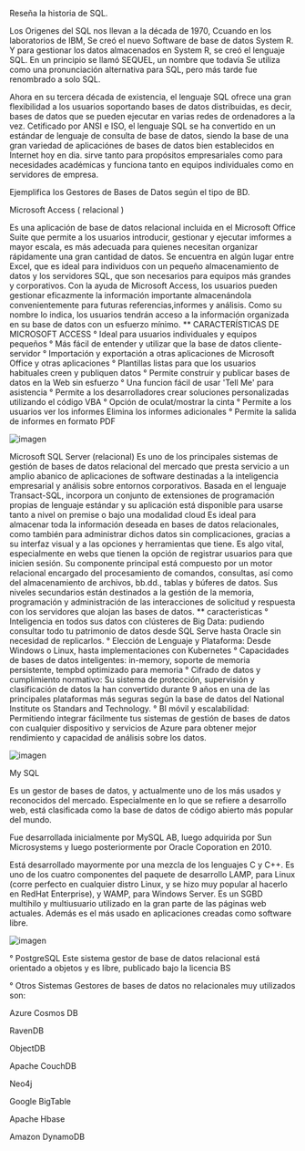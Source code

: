Reseña la historia de SQL.
   
   Los Origenes del SQL nos llevan a la década de 1970, Ccuando en los laboratorios de IBM, Se creó el nuevo Software de base de datos System R. Y para gestionar los     datos almacenados en System R, se creó el lenguaje SQL. En un principio se llamó SEQUEL, un nombre que todavía Se utiliza como una pronunciación alternativa para      SQL, pero más tarde fue renombrado  a solo SQL.
   
Ahora en su tercera década de existencia, el lenguaje SQL ofrece una gran flexibilidad a los  usuarios soportando bases de datos distribuidas, es decir, bases de datos que se pueden ejecutar en varias redes de ordenadores a la vez.
Cetificado por ANSI e ISO, el lenguaje SQL se ha convertido en un estándar de lenguaje de consulta de base de datos, siendo la base de una gran variedad de aplicaciónes de bases de datos bien establecidos en Internet hoy en dia.
sirve tanto para propósitos empresariales como para necesidades académicas y funciona tanto en equipos individuales como en servidores de empresa.

Ejemplifica los Gestores de Bases de Datos según el tipo de BD.



Microsoft Access ( relacional )

Es una aplicación de base de datos relacional  incluida en el Microsoft Office Suite que permite a los usuarios introducir, gestionar y ejecutar imformes a mayor escala, es más adecuada para quienes necesitan organizar rápidamente una gran cantidad de datos. Se encuentra en algún lugar entre Excel, que es ideal para individuos con un pequeño almacenamiento de datos y los servidores SQL, que son necesarios para equipos más grandes y corporativos.
Con la ayuda de Microsoft Access, los usuarios pueden gestionar eficazmente la información importante almacenándola convenientemente para futuras referencias,informes y análisis. Como su nombre lo indica, los usuarios tendrán acceso a la información organizada en su base de datos con un esfuerzo mínimo.
  ** CARACTERÍSTICAS DE MICROSOFT ACCESS
  ° Ideal para usuarios individuales y equipos pequeños
  ° Más fácil de entender y utilizar que la base de datos cliente-servidor
  ° Importación y exportación a otras aplicaciones de Microsoft Office y otras aplicaciones
  ° Plantillas listas para que los usuarios habituales creen y publiquen datos 
  ° Permite construir y publicar bases de datos en la Web sin esfuerzo 
  ° Una funcion fácil de usar 'Tell Me' para asistencia
  ° Permite a los desarrolladores crear soluciones personalizadas utilizando el código VBA
  ° Opción de oculat/mostrar la cinta
  ° Permite a los usuarios ver los informes Elimina los informes adicionales
  ° Permite la salida de informes en formato PDF
  
  ![imagen](https://user-images.githubusercontent.com/101213081/176790524-11d47d90-ab96-427c-b59e-22863960f285.png)
  
 Microsoft SQL Server (relacional)
Es uno de los principales sistemas de gestión de bases de datos relacional del mercado que
presta servicio a un amplio abanico de aplicaciones de software destinadas a la inteligencia
empresarial y análisis sobre entornos corporativos. Basada en el lenguaje Transact-SQL,
incorpora un conjunto de extensiones de programación propias de lenguaje estándar y su
aplicación está disponible para usarse tanto a nivel on premise o bajo una modalidad cloud
Es ideal para almacenar toda la información deseada en bases de datos relacionales, como
también para administrar dichos datos sin complicaciones, gracias a su interfaz visual y a las
opciones y herramientas que tiene. Es algo vital, especialmente en webs que tienen la opción
de registrar usuarios para que inicien sesión.
Su componente principal está compuesto por un motor relacional encargado del
procesamiento de comandos, consultas, así como del almacenamiento de archivos, bb.dd.,
tablas y búferes de datos. Sus niveles secundarios están destinados a la gestión de la
memoria, programación y administración de las interacciones de solicitud y respuesta con los
servidores que alojan las bases de datos.
** caracteristicas
° Inteligencia en todos sus datos con clústeres de Big Data: pudiendo consultar todo tu patrimonio
de datos desde SQL Serve hasta Oracle sin necesidad de replicarlos.
°  Elección de Lenguaje y Plataforma: Desde Windows o Linux, hasta implementaciones con
Kubernetes
° Capacidades de bases de datos inteligentes: in-memory, soporte de memoria persistente, tempbd
optimizado para memoria
° Cifrado de datos y cumplimiento normativo: Su sistema de protección, supervisión y clasificación
de datos la han convertido durante 9 años en una de las principales plataformas más seguras según
la base de datos del National Institute os Standars and Technology.
° BI móvil y escalabilidad: Permitiendo integrar fácilmente tus sistemas de gestión de bases de
datos con cualquier dispositivo y servicios de Azure para obtener mejor rendimiento y capacidad
de análisis sobre los datos.

![imagen](https://user-images.githubusercontent.com/101213081/176790115-7fb56870-0b4c-41f3-88cc-d73ab1a53f82.png)

My SQL

Es un gestor de bases de datos, y actualmente uno de los más usados y reconocidos del mercado.
Especialmente en lo que se refiere a desarrollo web, está clasificada como la base de datos de código
abierto más popular del mundo.

Fue desarrollada inicialmente por MySQL AB, luego adquirida por Sun Microsystems y luego
posteriormente por Oracle Coporation en 2010.

Está desarrollado mayormente por una mezcla de los lenguajes C y C++. Es uno de los cuatro
componentes del paquete de desarrollo LAMP, para Linux (corre perfecto en cualquier distro Linux, y se
hizo muy popular al hacerlo en RedHat Enterprise), y WAMP, para Windows Server.
Es un SGBD multihilo y multiusuario utilizado en la gran parte de las páginas web actuales. Además es el más usado en aplicaciones creadas como software libre.


![imagen](https://user-images.githubusercontent.com/101213081/176791520-ee28839b-7a6b-4559-9fb7-620bb78a2d72.png)


 ° PostgreSQL Este sistema gestor de base de datos relacional está orientado a objetos y es libre, publicado bajo la licencia BS
 
 
 ° Otros Sistemas Gestores de bases de datos no relacionales muy utilizados son:

 Azure Cosmos DB
 
 RavenDB
 
 ObjectDB
 
 Apache CouchDB
 
 Neo4j
 
 Google BigTable
 
 Apache Hbase
 
 Amazon DynamoDB


































